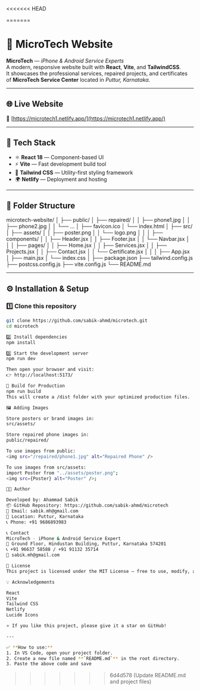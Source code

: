 
<<<<<<< HEAD

=======
# 📱 MicroTech Website

**MicroTech** — _iPhone & Android Service Experts_  
A modern, responsive website built with **React**, **Vite**, and **TailwindCSS**.  
It showcases the professional services, repaired projects, and certificates of **MicroTech Service Center** located in _Puttur, Karnataka_.

---

## 🌐 Live Website

🔗 [https://microtech1.netlify.app/](https://microtech1.netlify.app/)

---

## 🧰 Tech Stack

- ⚛️ **React 18** — Component-based UI
- ⚡ **Vite** — Fast development build tool
- 🎨 **Tailwind CSS** — Utility-first styling framework
- 🌍 **Netlify** — Deployment and hosting

---

## 📁 Folder Structure

microtech-website/
│
├── public/
│ ├── repaired/
│ │ ├── phone1.jpg
│ │ ├── phone2.jpg
│ │ └── ...
│ ├── favicon.ico
│ └── index.html
│
├── src/
│ ├── assets/
│ │ ├── poster.png
│ │ └── logo.png
│ │
│ ├── components/
│ │ ├── Header.jsx
│ │ ├── Footer.jsx
│ │ └── Navbar.jsx
│ │
│ ├── pages/
│ │ ├── Home.jsx
│ │ ├── Services.jsx
│ │ ├── Projects.jsx
│ │ ├── Contact.jsx
│ │ └── Certificate.jsx
│ │
│ ├── App.jsx
│ ├── main.jsx
│ └── index.css
│
├── package.json
├── tailwind.config.js
├── postcss.config.js
├── vite.config.js
└── README.md

---

## ⚙️ Installation & Setup

### 1️⃣ Clone this repository

```bash
git clone https://github.com/sabik-ahmd/microtech.git
cd microtech

2️⃣ Install dependencies
npm install

3️⃣ Start the development server
npm run dev

Then open your browser and visit:
👉 http://localhost:5173/

🧩 Build for Production
npm run build
This will create a /dist folder with your optimized production files.

🖼️ Adding Images

Store posters or brand images in:
src/assets/

Store repaired phone images in:
public/repaired/

To use images from public:
<img src="/repaired/phone1.jpg" alt="Repaired Phone" />

To use images from src/assets:
import Poster from "../assets/poster.png";
<img src={Poster} alt="Poster" />;

🧑‍💻 Author

Developed by: Ahammad Sabik
📦 GitHub Repository: https://github.com/sabik-ahmd/microtech
📧 Email: sabik.mh@gmail.com
📍 Location: Puttur, Karnataka
📞 Phone: +91 9686893983

📞 Contact
MicroTech - iPhone & Android Service Expert
📍 Ground Floor, Hindustan Building, Puttur, Karnataka 574201
📞 +91 96637 58588 / +91 91132 35714
📧 sabik.mh@gmail.com

📝 License
This project is licensed under the MIT License — free to use, modify, and distribute.

💡 Acknowledgements

React
Vite
Tailwind CSS
Netlify
Lucide Icons

⭐ If you like this project, please give it a star on GitHub!

---

✅ **How to use:**
1. In VS Code, open your project folder.
2. Create a new file named **`README.md`** in the root directory.
3. Paste the above code and save

```
>>>>>>> 6d4d578 (Update README.md and project files)
